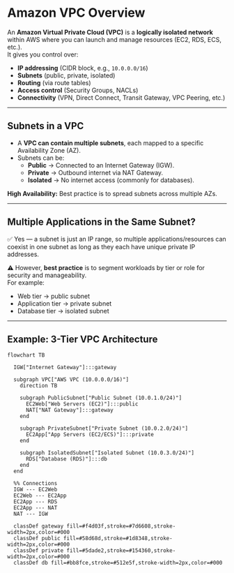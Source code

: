 # Amazon VPC Overview

An **Amazon Virtual Private Cloud (VPC)** is a **logically isolated network** within AWS where you can launch and manage resources (EC2, RDS, ECS, etc.).  
It gives you control over:

- **IP addressing** (CIDR block, e.g., `10.0.0.0/16`)  
- **Subnets** (public, private, isolated)  
- **Routing** (via route tables)  
- **Access control** (Security Groups, NACLs)  
- **Connectivity** (VPN, Direct Connect, Transit Gateway, VPC Peering, etc.)  

---

## Subnets in a VPC

- A **VPC can contain multiple subnets**, each mapped to a specific Availability Zone (AZ).  
- Subnets can be:  
  - **Public** → Connected to an Internet Gateway (IGW).  
  - **Private** → Outbound internet via NAT Gateway.  
  - **Isolated** → No internet access (commonly for databases).  

**High Availability:** Best practice is to spread subnets across multiple AZs.  

---

## Multiple Applications in the Same Subnet?

✅ Yes — a subnet is just an IP range, so multiple applications/resources can coexist in one subnet as long as they each have unique private IP addresses.  

⚠️ However, **best practice** is to segment workloads by tier or role for security and manageability.  
For example:  
- Web tier → public subnet  
- Application tier → private subnet  
- Database tier → isolated subnet  

---

## Example: 3-Tier VPC Architecture

```mermaid
flowchart TB

  IGW["Internet Gateway"]:::gateway

  subgraph VPC["AWS VPC (10.0.0.0/16)"]
    direction TB

    subgraph PublicSubnet["Public Subnet (10.0.1.0/24)"]
      EC2Web["Web Servers (EC2)"]:::public
      NAT["NAT Gateway"]:::gateway
    end

    subgraph PrivateSubnet["Private Subnet (10.0.2.0/24)"]
      EC2App["App Servers (EC2/ECS)"]:::private
    end

    subgraph IsolatedSubnet["Isolated Subnet (10.0.3.0/24)"]
      RDS["Database (RDS)"]:::db
    end
  end

  %% Connections
  IGW --- EC2Web
  EC2Web --- EC2App
  EC2App --- RDS
  EC2App --- NAT
  NAT --- IGW

  classDef gateway fill=#f4d03f,stroke=#7d6608,stroke-width=2px,color=#000
  classDef public fill=#58d68d,stroke=#1d8348,stroke-width=2px,color=#000
  classDef private fill=#5dade2,stroke=#154360,stroke-width=2px,color=#000
  classDef db fill=#bb8fce,stroke=#512e5f,stroke-width=2px,color=#000
